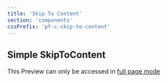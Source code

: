 ```yaml
---
title: 'Skip To Content'
section: 'components'
cssPrefix: 'pf-c-skip-to-content'
---
```


## Simple SkipToContent
This Preview can only be accessed in <a href="simpleskiptocontent" target="_blank">full page mode</a>

